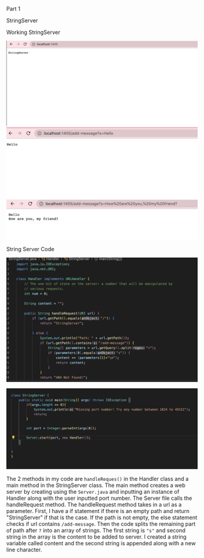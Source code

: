 
Part 1

StringServer

Working StringServer

![Image](StringSrvr1.png)
![Image](StringSrvr2.png)
![Image](StringSrvr3.png)

String Server Code

![Image](StringServerCode1.png)

![Image](StringServerCode2.png)

The 2 methods in my code are `handleReques()` in the Handler class and a main method in the StringServer class. The main method creates a web server by
creating using the `Server.java` and inputting an instance of Handler along with the user inputted port number. The Server file calls the handleRequest method.
The handleRequest method takes in a url as a parameter. First, I have a if statement if there is an empty path and return "StringServer" if that is the case.
If the path is not empty, the else statement checks if url contains `/add-message`. Then the code splits the remaining part of path after `?` into an array of strings.
The first string is `"s"` and second string in the array is the content to be added to server. I created a string variable called content and 
the second string is appended along with a new line character.
